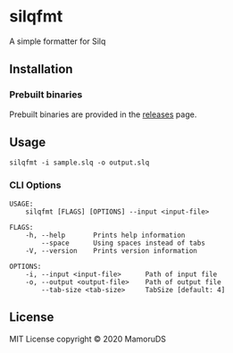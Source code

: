# silqfmt

A simple formatter for Silq

## Installation

### Prebuilt binaries

Prebuilt binaries are provided in the [releases](https://github.com/MamoruDS/silqfmt/releases) page.

## Usage

```shell
silqfmt -i sample.slq -o output.slq
```

### CLI Options

```
USAGE:
    silqfmt [FLAGS] [OPTIONS] --input <input-file>

FLAGS:
    -h, --help       Prints help information
        --space      Using spaces instead of tabs
    -V, --version    Prints version information

OPTIONS:
    -i, --input <input-file>      Path of input file
    -o, --output <output-file>    Path of output file
        --tab-size <tab-size>     TabSize [default: 4]
```

## License

MIT License
copyright © 2020 MamoruDS
